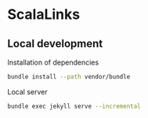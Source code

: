 # ScalaLinks

## Local development

Installation of dependencies

```bash
bundle install --path vendor/bundle
```

Local server

```bash
bundle exec jekyll serve --incremental
```
